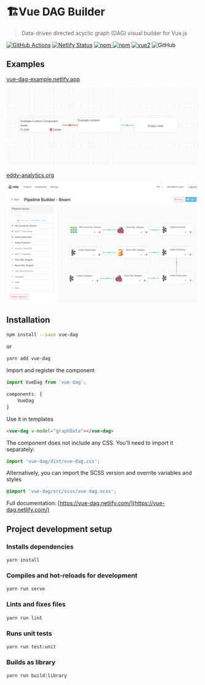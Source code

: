 # 🏗Vue DAG Builder

> Data-driven directed acyclic graph (DAG) visual builder for Vue.js

 [![GitHub Actions](https://github.com/aleximb/vue-dag/workflows/run-tests/badge.svg)](https://github.com/aleximb/vue-dag/actions) [![Netlify Status](https://api.netlify.com/api/v1/badges/377debe3-712c-40c8-a4a8-2909fff31db4/deploy-status)](https://app.netlify.com/sites/vue-dag/deploys)
[![npm](https://img.shields.io/npm/v/vue-dag.svg) ![npm](https://img.shields.io/npm/dm/vue-dag.svg)](https://www.npmjs.com/package/vue-dag)
[![vue2](https://img.shields.io/badge/vue-2+-brightgreen.svg)](https://vuejs.org/)
![GitHub](https://img.shields.io/github/license/aleximb/vue-dag.svg)

## Examples

[vue-dag-example.netlify.app](https://vue-dag-example.netlify.app/)

![Screenshot](docs/.vuepress/public/screenshot.png)

[eddy-analytics.org](eddy-analytics.org)

![Screenshot Eddy](docs/.vuepress/public/screenshot-eddy.png)


## Installation

```bash
npm install --save vue-dag
```
or 
```bash
yarn add vue-dag
```

Import and register the component
```js
import VueDag from 'vue-dag';
```

```js
components: {
    VueDag
}
```

Use it in templates
```html
<vue-dag v-model="graphData"></vue-dag>
```

The component does not include any CSS. You'll need to import it separately:
```js
import 'vue-dag/dist/vue-dag.css';
```

Alternatively, you can import the SCSS version and overrite variables and styles
 ```scss
@import 'vue-dag/src/scss/vue-dag.scss';
```

Full documentation: [https://vue-dag.netlify.com/](https://vue-dag.netlify.com/)



## Project development setup


### Installs dependencies
```
yarn install
```

### Compiles and hot-reloads for development
```
yarn run serve
```

### Lints and fixes files
```
yarn run lint
```

### Runs unit tests
```
yarn run test:unit
```

### Builds as library
```
yarn run build:library
```

